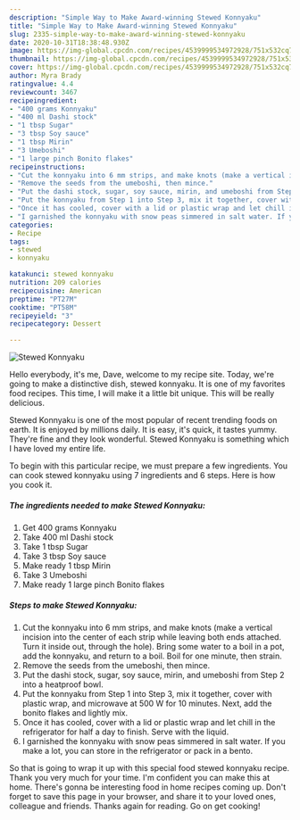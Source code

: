 ```yaml
---
description: "Simple Way to Make Award-winning Stewed Konnyaku"
title: "Simple Way to Make Award-winning Stewed Konnyaku"
slug: 2335-simple-way-to-make-award-winning-stewed-konnyaku
date: 2020-10-31T18:38:48.930Z
image: https://img-global.cpcdn.com/recipes/4539999534972928/751x532cq70/stewed-konnyaku-recipe-main-photo.jpg
thumbnail: https://img-global.cpcdn.com/recipes/4539999534972928/751x532cq70/stewed-konnyaku-recipe-main-photo.jpg
cover: https://img-global.cpcdn.com/recipes/4539999534972928/751x532cq70/stewed-konnyaku-recipe-main-photo.jpg
author: Myra Brady
ratingvalue: 4.4
reviewcount: 3467
recipeingredient:
- "400 grams Konnyaku"
- "400 ml Dashi stock"
- "1 tbsp Sugar"
- "3 tbsp Soy sauce"
- "1 tbsp Mirin"
- "3 Umeboshi"
- "1 large pinch Bonito flakes"
recipeinstructions:
- "Cut the konnyaku into 6 mm strips, and make knots (make a vertical incision into the center of each strip while leaving both ends attached. Turn it inside out, through the hole). Bring some water to a boil in a pot, add the konnyaku, and return to a boil. Boil for one minute, then strain."
- "Remove the seeds from the umeboshi, then mince."
- "Put the dashi stock, sugar, soy sauce, mirin, and umeboshi from Step 2 into a heatproof bowl."
- "Put the konnyaku from Step 1 into Step 3, mix it together, cover with plastic wrap, and microwave at 500 W for 10 minutes. Next, add the bonito flakes and lightly mix."
- "Once it has cooled, cover with a lid or plastic wrap and let chill in the refrigerator for half a day to finish. Serve with the liquid."
- "I garnished the konnyaku with snow peas simmered in salt water. If you make a lot, you can store in the refrigerator or pack in a bento."
categories:
- Recipe
tags:
- stewed
- konnyaku

katakunci: stewed konnyaku 
nutrition: 209 calories
recipecuisine: American
preptime: "PT27M"
cooktime: "PT58M"
recipeyield: "3"
recipecategory: Dessert

---
```



![Stewed Konnyaku](https://img-global.cpcdn.com/recipes/4539999534972928/751x532cq70/stewed-konnyaku-recipe-main-photo.jpg)

Hello everybody, it's me, Dave, welcome to my recipe site. Today, we're going to make a distinctive dish, stewed konnyaku. It is one of my favorites food recipes. This time, I will make it a little bit unique. This will be really delicious.

Stewed Konnyaku is one of the most popular of recent trending foods on earth. It is enjoyed by millions daily. It is easy, it's quick, it tastes yummy. They're fine and they look wonderful. Stewed Konnyaku is something which I have loved my entire life.




To begin with this particular recipe, we must prepare a few ingredients. You can cook stewed konnyaku using 7 ingredients and 6 steps. Here is how you cook it.

<!--inarticleads1-->

##### The ingredients needed to make Stewed Konnyaku:

1. Get 400 grams Konnyaku
1. Take 400 ml Dashi stock
1. Take 1 tbsp Sugar
1. Take 3 tbsp Soy sauce
1. Make ready 1 tbsp Mirin
1. Take 3 Umeboshi
1. Make ready 1 large pinch Bonito flakes




<!--inarticleads2-->

##### Steps to make Stewed Konnyaku:

1. Cut the konnyaku into 6 mm strips, and make knots (make a vertical incision into the center of each strip while leaving both ends attached. Turn it inside out, through the hole). Bring some water to a boil in a pot, add the konnyaku, and return to a boil. Boil for one minute, then strain.
1. Remove the seeds from the umeboshi, then mince.
1. Put the dashi stock, sugar, soy sauce, mirin, and umeboshi from Step 2 into a heatproof bowl.
1. Put the konnyaku from Step 1 into Step 3, mix it together, cover with plastic wrap, and microwave at 500 W for 10 minutes. Next, add the bonito flakes and lightly mix.
1. Once it has cooled, cover with a lid or plastic wrap and let chill in the refrigerator for half a day to finish. Serve with the liquid.
1. I garnished the konnyaku with snow peas simmered in salt water. If you make a lot, you can store in the refrigerator or pack in a bento.




So that is going to wrap it up with this special food stewed konnyaku recipe. Thank you very much for your time. I'm confident you can make this at home. There's gonna be interesting food in home recipes coming up. Don't forget to save this page in your browser, and share it to your loved ones, colleague and friends. Thanks again for reading. Go on get cooking!
